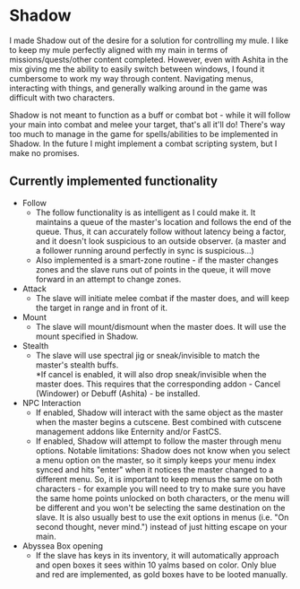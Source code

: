 # Shadow

I made Shadow out of the desire for a solution for controlling my mule.  I like to keep my mule perfectly aligned with my main in terms of missions/quests/other content completed.  However, even with Ashita in the mix giving me the ability to easily switch between windows, I found it cumbersome to work my way through content.  Navigating menus, interacting with things, and generally walking around in the game was difficult with two characters.

Shadow is not meant to function as a buff or combat bot - while it will follow your main into combat and melee your target, that's all it'll do!  There's way too much to manage in the game for spells/abilities to be implemented in Shadow.  In the future I might implement a combat scripting system, but I make no promises.

## Currently implemented functionality

* Follow
  * The follow functionality is as intelligent as I could make it.  It maintains a queue of the master's location and follows the end of the queue.  Thus, it can accurately follow without latency being a factor, and it doesn't look suspicious to an outside observer.  (a master and a follower running around perfectly in sync is suspicious...)
  * Also implemented is a smart-zone routine - if the master changes zones and the slave runs out of points in the queue, it will move forward in an attempt to change zones.
* Attack
  * The slave will initiate melee combat if the master does, and will keep the target in range and in front of it.
* Mount
  * The slave will mount/dismount when the master does.  It will use the mount specified in Shadow.
* Stealth
  * The slave will use spectral jig or sneak/invisible to match the master's stealth buffs.  
  *If cancel is enabled, it will also drop sneak/invisible when the master does.  This requires that the corresponding addon - Cancel (Windower) or Debuff (Ashita) - be installed.
* NPC Interaction
  * If enabled, Shadow will interact with the same object as the master when the master begins a cutscene.  Best combined with cutscene management addons like Enternity and/or FastCS.
  * If enabled, Shadow will attempt to follow the master through menu options.  Notable limitations: Shadow does not know when you select a menu option on the master, so it simply keeps your menu index synced and hits "enter" when it notices the master changed to a different menu.  So, it is important to keep menus the same on both characters - for example you will need to try to make sure you have the same home points unlocked on both characters, or the menu will be different and you won't be selecting the same destination on the slave.  It is also usually best to use the exit options in menus (i.e. "On second thought, never mind.") instead of just hitting escape on your main.
* Abyssea Box opening
  * If the slave has keys in its inventory, it will automatically approach and open boxes it sees within 10 yalms based on color.  Only blue and red are implemented, as gold boxes have to be looted manually. 
 